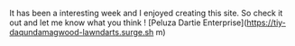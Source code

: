 It has been a interesting week and I enjoyed creating this site. So check it out and let me know what you think ! 
[Peluza Dartie Enterprise](https://tiy-daqundamagwood-lawndarts.surge.sh
m)
